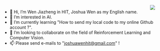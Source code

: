 <img align="right" src="https://github-readme-stats.vercel.app/api?username=JoshuaWenHIT&show_icons=true&&theme=default "/>

- 👋 Hi, I’m Wen Jiazheng in HIT, Joshua Wen as my English name. 
- 👀 I’m interested in AI.
- 🌱 I’m currently learning "How to send my local code to my online Github account ?".
- 💞️ I’m looking to collaborate on the field of Reinforcement Learning and Computer Vision. 
- 📫 Please send e-mails to "joshuawenhit@gmail.com" !

<!---
JoshuaWenHIT/JoshuaWenHIT is a ✨ special ✨ repository because its `README.md` (this file) appears on your GitHub profile.
You can click the Preview link to take a look at your changes.
--->
